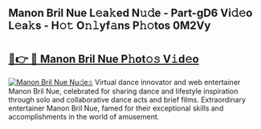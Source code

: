 ## Manon Bril Nue L𝚎a𝚔ed N𝚞𝚍e - Part-gD6 Vi𝚍𝚎o L𝚎a𝚔s - H𝚘𝚝 O𝚗𝚕yf𝚊ns P𝚑𝚘tos 0M2Vy

# <h2><a href="http://kfa2cgx.oniu.top/?m=Manon+Bril+Nue">🔗👉 🔴 Manon Bril Nue P𝚑ot𝚘𝚜 V𝚒d𝚎o</a></h2>

[![Manon Bril Nue Nu𝚍e𝚜](https://i.imgur.com/0qMVB7G.gif)](http://kfa2cgx.oniu.top/?m=Manon+Bril+Nue)
Virtual dance innovator and web entertainer Manon Bril Nue, celebrated for sharing dance and lifestyle inspiration through solo and collaborative dance acts and brief films. Extraordinary entertainer Manon Bril Nue, famed for their exceptional skills and accomplishments in the world of amusement.  
